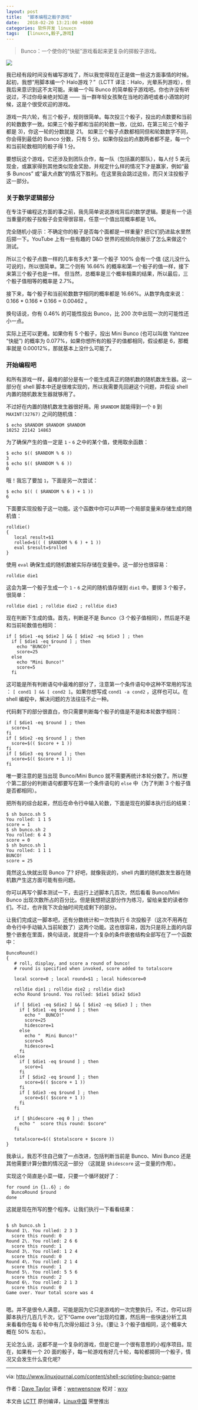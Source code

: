 ```yaml
---
layout: post
title:	"脚本编程之骰子游戏"
date:	2018-02-20 13:21:00 +0800 
categories:	软件开发 linuxcn 
tags:	[linuxcn,骰子,游戏]
---
```




> 
> Bunco：一个使你的“快艇”游戏看起来更复杂的掷骰子游戏。
> 
> 
> 


![](/Asserts/Images/album/201802/20/132105bq9fgubptg9011yu.jpg)


我已经有段时间没有编写游戏了，所以我觉得现在正是做一些这方面事情的时候。起初，我想“用脚本编一个 Halo游戏？”（LCTT 译注：Halo，光晕系列游戏），但我后来意识到这不太可能。来编一个叫 Bunco 的简单骰子游戏吧。你也许没有听说过，不过你母亲绝对知道 —— 当一群年轻女孩聚在当地的酒吧或者小酒馆的时候，这是个很受欢迎的游戏。


游戏一共六轮，有三个骰子，规则很简单。每次投三个骰子，投出的点数要和当前的轮数数字一致。如果三个骰子都和当前的轮数一致，(比如，在第三轮三个骰子都是 3)，你这一轮的分数就是 21。 如果三个骰子点数都相同但和轮数数字不同，你会得到最低的 Bunco 分数，只有 5 分。如果你投出的点数两者都不是，每一个和当前轮数相同的骰子得 1 分。


要想玩这个游戏，它还涉及到团队合作，每一队（包括赢的那队），每人付 5 美元现金，或赢家得到其他类似现金奖励，并规定什么样的情况下才是赢家，例如“最多 Buncos” 或“最大点数”的情况下胜利。在这里我会跳过这些，而只关注投骰子这一部分。


### 关于数学逻辑部分


在专注于编程这方面的事之前，我先简单说说游戏背后的数学逻辑。要是有一个适当重量的骰子投骰子会变得很容易，任意一个值出现概率都是 1/6。


完全随机小提示：不确定你的骰子是否每个面都是一样重量? 把它们扔进盐水里然后掷一下。YouTube 上有一些有趣的 D&D 世界的视频向你展示了怎么来做这个测试。


所以三个骰子点数一样的几率有多大? 第一个骰子 100% 会有一个值 (这儿没什么可说的)，所以很简单。第二个则有 16.66% 的概率和第一个骰子的值一样，接下来第三个骰子也是一样。 但当然，总概率是三个概率相乘的结果，所以最后，三个骰子值相等的概率是 2.7%。


接下来，每个骰子和当前轮数数字相同的概率都是 16.66%。从数学角度来说：0.166 \* 0.166 \* 0.166 = 0.00462 。


换句话说，你有 0.46% 的可能性投出 Bunco，比 200 次中出现一次的可能性还小一点。


实际上还可以更难。如果你有 5 个骰子，投出 Mini Bunco (也可以叫做 Yahtzee “快艇”) 的概率为 0.077%，如果你想所有的骰子的值都相同，假设都是 6，那概率就是 0.00012%，那就基本上没什么可能了。


### 开始编程吧


和所有游戏一样，最难的部分是有一个能生成真正的随机数的随机数发生器。这一部分在 shell 脚本中还是很难实现的，所以我需要先回避这个问题，并假设 shell 内置的随机数发生器就够用了。


不过好在内置的随机数发生器很好用。用 `$RANDOM` 就能得到一个 `0` 到 `MAXINT(32767)` 之间的随机值：



```
$ echo $RANDOM $RANDOM $RANDOM
10252 22142 14863

```

为了确保产生的值一定是 `1` - `6` 之中的某个值，使用取余函数：



```
$ echo $(( $RANDOM % 6 ))
3
$ echo $(( $RANDOM % 6 ))
0

```

哦！我忘了要加 `1`，下面是另一次尝试：



```
$ echo $(( ( $RANDOM % 6 ) + 1 ))
6

```

下面要实现投骰子这一功能。这个函数中你可以声明一个局部变量来存储生成的随机值：



```
rolldie()
{
   local result=$1
   rolled=$(( ( $RANDOM % 6 ) + 1 ))
   eval $result=$rolled
}

```

使用 `eval` 确保生成的随机数被实际存储在变量中。这一部分也很容易：



```
rolldie die1

```

这会为第一个骰子生成一个 `1` - `6` 之间的随机值存储到 `die1` 中。要掷 3 个骰子，很简单：



```
rolldie die1 ; rolldie die2 ; rolldie die3

```

现在判断下生成的值。首先，判断是不是 Bunco（3 个骰子值相同），然后是不是和当前轮数值也相同：



```
if [ $die1 -eq $die2 ] && [ $die2 -eq $die3 ] ; then
  if [ $die1 -eq $round ] ; then
    echo "BUNCO!"
    score=25
  else
    echo "Mini Bunco!"
    score=5
  fi

```

这可能是所有判断语句中最难的部分了，注意第一个条件语句中这种不常用的写法 ： `[ cond1 ] && [ cond2 ]`。如果你想写成 `cond1 -a cond2` ，这样也可以。在 shell 编程中，解决问题的方法往往不止一种。


代码剩下的部分很直白，你只需要判断每个骰子的值是不是和本轮数字相同：



```
if [ $die1 -eq $round ] ; then
  score=1
fi
if [ $die2 -eq $round ] ; then
  score=$(( $score + 1 ))
fi
if [ $die3 -eq $round ] ; then
  score=$(( $score + 1 ))
fi

```

唯一要注意的是当出现 Bunco/Mini Bunco 就不需要再统计本轮分数了。所以整个第二部分的判断语句都要写在第一个条件语句的 `else` 中（为了判断 3 个骰子值是否都相同）。


把所有的综合起来，然后在命令行中输入轮数，下面是现在的脚本执行后的结果：



```
$ sh bunco.sh 5
You rolled: 1 1 5
score = 1
$ sh bunco.sh 2
You rolled: 6 4 3
score = 0
$ sh bunco.sh 1
You rolled: 1 1 1
BUNCO!
score = 25

```

竟然这么快就出现 Bunco 了? 好吧，就像我说的，shell 内置的随机数发生器在随机数产生这方面可能有些问题。


你可以再写个脚本测试一下，去运行上述脚本几百次，然后看看 Bunco/Mini Bunco 出现次数所占的百分比。但是我想把这部分作为练习，留给亲爱的读者你们。不过，也许我下次会抽时间完成剩下的部分。


让我们完成这一脚本吧，还有分数统计和一次性执行 6 次投骰子（这次不用再在命令行中手动输入当前轮数了）这两个功能。这也很容易，因为只是将上面的内容整个嵌套在里面，换句话说，就是将一个复杂的条件嵌套结构全部写在了一个函数中：



```
BuncoRound()
{
   # roll, display, and score a round of bunco!
   # round is specified when invoked, score added to totalscore

   local score=0 ; local round=$1 ; local hidescore=0

   rolldie die1 ; rolldie die2 ; rolldie die3
   echo Round $round. You rolled: $die1 $die2 $die3

   if [ $die1 -eq $die2 ] && [ $die2 -eq $die3 ] ; then
     if [ $die1 -eq $round ] ; then
       echo "  BUNCO!"
       score=25
       hidescore=1
     else
       echo "  Mini Bunco!"
       score=5
       hidescore=1
     fi
   else
     if [ $die1 -eq $round ] ; then
       score=1
     fi
     if [ $die2 -eq $round ] ; then
       score=$(( $score + 1 ))
     fi
     if [ $die3 -eq $round ] ; then
       score=$(( $score + 1 ))
     fi
   fi

   if [ $hidescore -eq 0 ] ; then
     echo "  score this round: $score"
   fi

   totalscore=$(( $totalscore + $score ))
}

```

我承认，我忍不住自己做了一点改进，包括判断当前是 Bunco、Mini Bunco 还是其他需要计算分数的情况这一部分 （这就是 `$hidescore` 这一变量的作用）。


实现这个简直是小菜一碟，只要一个循环就好了：



```
for round in {1..6} ; do
  BuncoRound $round
done

```

这就是现在所写的整个程序。让我们执行一下看看结果：



```

$ sh bunco.sh 1
Round 1\. You rolled: 2 3 3
  score this round: 0
Round 2\. You rolled: 2 6 6
  score this round: 1
Round 3\. You rolled: 1 2 4
  score this round: 0
Round 4\. You rolled: 2 1 4
  score this round: 1
Round 5\. You rolled: 5 5 6
  score this round: 2
Round 6\. You rolled: 2 1 3
  score this round: 0
Game over. Your total score was 4


```

嗯。并不是很令人满意，可能是因为它只是游戏的一次完整执行。不过，你可以将脚本执行几百几千次，记下“Game over”出现的位置，然后用一些快速分析工具来看看你在每 6 轮中有几次得分超过 3 分。（要让 3 个骰子值相同，这个概率大概在 50% 左右）。


无论怎么说，这都不是一个复杂的游戏，但是它是一个很有意思的小程序项目。现在，如果有一个 20 面的骰子，每一轮游戏有好几十轮，每轮都掷同一个骰子，情况又会发生什么变化呢?




---


via: <http://www.linuxjournal.com/content/shell-scripting-bunco-game>


作者：[Dave Taylor](http://www.linuxjournal.com/users/dave-taylor) 译者：[wenwensnow](https://github.com/wenwensnow) 校对：[wxy](https://github.com/wxy)


本文由 [LCTT](https://github.com/LCTT/TranslateProject) 原创编译，[Linux中国](https://linux.cn/) 荣誉推出
